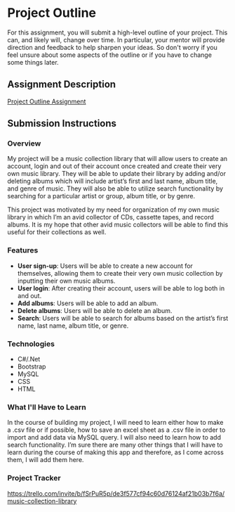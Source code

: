 # Project Outline
For this assignment, you will submit a high-level outline of your project. This can, and likely will, change over time. In particular, your mentor will provide direction and feedback to help sharpen your ideas. So don't worry if you feel unsure about some aspects of the outline or if you have to change some things later.

## Assignment Description
[Project Outline Assignment](https://education.launchcode.org/liftoff/modules/assignments/project-outline)

## Submission Instructions

### Overview
My project will be a music collection library that will allow users to create an account, login and out of their account once created and create their very own music library.  They will be able to update their library by adding and/or deleting albums which will include artist’s first and last name, album title, and genre of music.  They will also be able to utilize search functionality by searching for a particular artist or group, album title, or by genre.

This project was motivated by my need for organization of my own music library in which I’m an avid collector of CDs, cassette tapes, and record albums.  It is my hope that other avid music collectors will be able to find this useful for their collections as well. 

### Features
*	**User sign-up**: Users will be able to create a new account for themselves, allowing them to create their very own music collection by inputting their own music albums.
*	**User login**:  After creating their account, users will be able to log both in and out.
*	**Add albums**:  Users will be able to add an album.
*	**Delete albums**: Users will be able to delete an album.
*	**Search**: Users will be able to search for albums based on the artist’s first name, last name, album title, or genre.

### Technologies
*	C#/.Net
*	Bootstrap
*	MySQL
*	CSS
*	HTML

### What I'll Have to Learn
In the course of building my project, I will need to learn either how to make a .csv file or if possible, how to save an excel sheet as a .csv file in order to import and add data via MySQL query.  I will also need to learn how to add search functionality.  I’m sure there are many other things that I will have to learn during the course of making this app and therefore, as I come across them, I will add them here.

### Project Tracker
https://trello.com/invite/b/fSrPuR5p/de3f577cf94c60d76124af21b03b7f6a/music-collection-library
